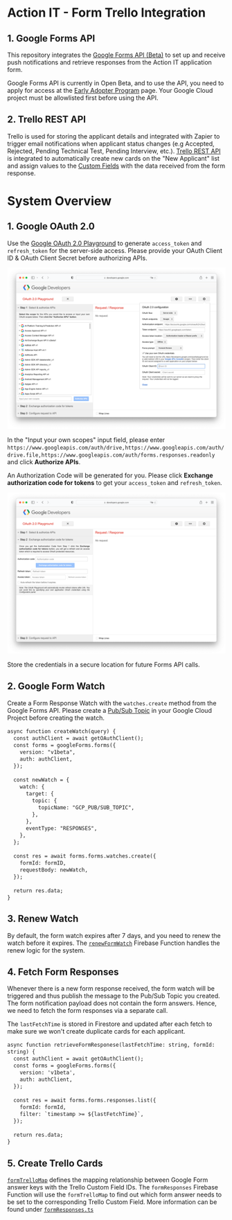 # Action IT - Form Trello Integration

## 1. Google Forms API

This repository integrates the [Google Forms API (Beta)](https://developers.google.com/forms) to set up and receive push notifications and retrieve responses from the Action IT application form.

Google Forms API is currently in Open Beta, and to use the API, you need to apply for access at the [Early Adopter Program](https://developers.google.com/forms/api/eap) page. Your Google Cloud project must be allowlisted first before using the API.

## 2. Trello REST API

Trello is used for storing the applicant details and integrated with Zapier to trigger email notifications when applicant status changes (e.g Accepted, Rejected, Pending Technical Test, Pending Interview, etc.). [Trello REST API](https://developer.atlassian.com/cloud/trello/rest/) is integrated to automatically create new cards on the "New Applicant" list and assign values to the [Custom Fields](https://help.trello.com/article/1067-using-custom-fields) with the data received from the form response.

# System Overview

## 1. Google OAuth 2.0

Use the [Google OAuth 2.0 Playground](https://developers.google.com/oauthplayground/) to generate `access_token` and `refresh_token` for the server-side access. Please provide your OAuth Client ID & OAuth Client Secret before authorizing APIs.

<img src="./docs/oauth_playground.png" alt="OAuth Playground" width="800" />

In the "Input your own scopes" input field, please enter `https://www.googleapis.com/auth/drive,https://www.googleapis.com/auth/drive.file,https://www.googleapis.com/auth/forms.responses.readonly` and click **Authorize APIs**.

An Authorization Code will be generated for you. Please click **Exchange authorization code for tokens** to get your `access_token` and `refresh_token`.

<img src="./docs/exchange_token.png" alt="Exchange Token" width="800" />

Store the credentials in a secure location for future Forms API calls.

## 2. Google Form Watch

Create a Form Response Watch with the `watches.create` method from the Google Forms API. Please create a [Pub/Sub Topic](https://cloud.google.com/pubsub/docs/quickstart-console#create_a_topic) in your Google Cloud Project before creating the watch.

```TS
async function createWatch(query) {
  const authClient = await getOAuthClient();
  const forms = googleForms.forms({
    version: "v1beta",
    auth: authClient,
  });

  const newWatch = {
    watch: {
      target: {
        topic: {
          topicName: "GCP_PUB/SUB_TOPIC",
        },
      },
      eventType: "RESPONSES",
    },
  };

  const res = await forms.forms.watches.create({
    formId: formID,
    requestBody: newWatch,
  });

  return res.data;
}
```

## 3. Renew Watch

By default, the form watch expires after 7 days, and you need to renew the watch before it expires. The [`renewFormWatch`](./functions/src/renewFormWatch.ts) Firebase Function handles the renew logic for the system.

## 4. Fetch Form Responses

Whenever there is a new form response received, the form watch will be triggered and thus publish the message to the Pub/Sub Topic you created. The form notification payload does not contain the form answers. Hence, we need to fetch the form responses via a separate call.

The `lastFetchTime` is stored in Firestore and updated after each fetch to make sure we won't create duplicate cards for each applicant.

```TS
async function retrieveFormResponese(lastFetchTime: string, formId: string) {
  const authClient = await getOAuthClient();
  const forms = googleForms.forms({
    version: 'v1beta',
    auth: authClient,
  });

  const res = await forms.forms.responses.list({
    formId: formId,
    filter: `timestamp >= ${lastFetchTime}`,
  });

  return res.data;
}
```

## 5. Create Trello Cards

[`formTrelloMap`](./functions/src/utils/formTrelloMap.ts) defines the mapping relationship between Google Form answer keys with the Trello Custom Field IDs. The `formResponses` Firebase Function will use the `formTrelloMap` to find out which form answer needs to be set to the corresponding Trello Custom Field. More information can be found under [`formResponses.ts`](./functions/src/formResponses.ts)
